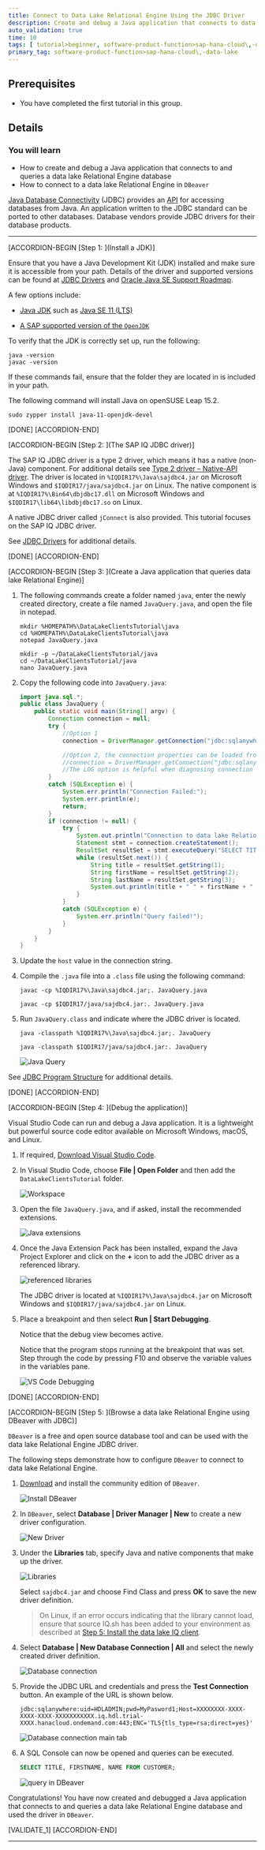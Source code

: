 ```yaml
---
title: Connect to Data Lake Relational Engine Using the JDBC Driver
description: Create and debug a Java application that connects to data lake Relational Engine.
auto_validation: true
time: 10
tags: [ tutorial>beginner, software-product-function>sap-hana-cloud\,-data-lake, software-product>sap-hana-cloud, programming-tool>java]
primary_tag: software-product-function>sap-hana-cloud\,-data-lake
---
```


## Prerequisites
 - You have completed the first tutorial in this group.

## Details
### You will learn
  - How to create and debug a Java application that connects to and queries a data lake Relational Engine database
  - How to connect to a data lake Relational Engine in `DBeaver`

[Java Database Connectivity](https://en.wikipedia.org/wiki/Java_Database_Connectivity) (JDBC) provides an [API](https://docs.oracle.com/javase/8/docs/technotes/guides/jdbc/) for accessing databases from Java. An application written to the JDBC standard can be ported to other databases. Database vendors provide JDBC drivers for their database products.

---

[ACCORDION-BEGIN [Step 1: ](Install a JDK)]

Ensure that you have a Java Development Kit (JDK) installed and make sure it is accessible from your path. Details of the driver and supported versions can be found at [JDBC Drivers](https://help.sap.com/viewer/a894a54d84f21015b142ffe773888f8c/latest/en-US/3bd02ce86c5f101482b78476939fb83a.html) and [Oracle Java SE Support Roadmap](https://www.oracle.com/java/technologies/java-se-support-roadmap.html).

A few options include:

* [Java JDK](https://www.oracle.com/technetwork/java/javase/overview/index.html) such as [Java SE 11 (LTS)](https://www.oracle.com/java/technologies/javase-jdk11-downloads.html)

* [A SAP supported version of the `OpenJDK`](https://sap.github.io/SapMachine/#download)

To verify that the JDK is correctly set up, run the following:

```Shell
java -version
javac -version
```

If these commands fail, ensure that the folder they are located in is included in your path.  

The following command will install Java on openSUSE Leap 15.2.

```Shell (Linux)
sudo zypper install java-11-openjdk-devel
```

[DONE]
[ACCORDION-END]

[ACCORDION-BEGIN [Step 2: ](The SAP IQ JDBC driver)]

The SAP IQ JDBC driver is a type 2 driver, which means it has a native (non-Java) component. For additional details see [Type 2 driver – Native-API driver](https://en.wikipedia.org/wiki/JDBC_driver#Type_2_driver_%E2%80%93_Native-API_driver). The driver is located in `%IQDIR17%\Java\sajdbc4.jar` on Microsoft Windows and `$IQDIR17/java/sajdbc4.jar` on Linux.  The native component is at `%IQDIR17%\Bin64\dbjdbc17.dll` on Microsoft Windows and `$IQDIR17\lib64\libdbjdbc17.so` on Linux.

A native JDBC driver called `jConnect` is also provided. This tutorial focuses on the SAP IQ JDBC driver.

See [JDBC Drivers](https://help.sap.com/viewer/a894a54d84f21015b142ffe773888f8c/latest/en-US/3bd02ce86c5f101482b78476939fb83a.html) for additional details.

[DONE]
[ACCORDION-END]

[ACCORDION-BEGIN [Step 3: ](Create a Java application that queries data lake Relational Engine)]

1. The following commands create a folder named `java`, enter the newly created directory, create a file named `JavaQuery.java`, and open the file in notepad.

    ```Shell (Microsoft Windows)
    mkdir %HOMEPATH%\DataLakeClientsTutorial\java
    cd %HOMEPATH%\DataLakeClientsTutorial\java
    notepad JavaQuery.java
    ```

    ```Shell (Linux)
    mkdir -p ~/DataLakeClientsTutorial/java
    cd ~/DataLakeClientsTutorial/java
    nano JavaQuery.java
    ```

2. Copy the following code into `JavaQuery.java`:

    ```Java
    import java.sql.*;
    public class JavaQuery {
        public static void main(String[] argv) {
            Connection connection = null;
            try {
                //Option 1
                connection = DriverManager.getConnection("jdbc:sqlanywhere:uid=USER1;pwd=Password1;Host=XXXXXXXX-XXXX-XXXX-XXXX-XXXXXXXXXXX.iq.hdl.trial-XXXX.hanacloud.ondemand.com:443;ENC='TLS{tls_type=rsa;direct=yes}'");

                //Option 2, the connection properties can be loaded from an ODBC datasource.
                //connection = DriverManager.getConnection("jdbc:sqlanywhere:DSN=HC_HDL_Trial;LOG=myLog.log");  
                //The LOG option is helpful when diagnosing connection issues.
            }
            catch (SQLException e) {
                System.err.println("Connection Failed:");
                System.err.println(e);
                return;
            }
            if (connection != null) {
                try {
                    System.out.println("Connection to data lake Relational Engine successful!");
                    Statement stmt = connection.createStatement();
                    ResultSet resultSet = stmt.executeQuery("SELECT TITLE, FIRSTNAME, NAME FROM CUSTOMER;");
                    while (resultSet.next()) {
                        String title = resultSet.getString(1);
                        String firstName = resultSet.getString(2);
                        String lastName = resultSet.getString(3);
                        System.out.println(title + " " + firstName + " " + lastName);
                    }
                }
                catch (SQLException e) {
                    System.err.println("Query failed!");
                }
            }
        }
    }
    ```

3. Update the `host` value in the connection string.

4. Compile the `.java` file into a `.class` file using the following command:

    ```Shell (Microsoft Windows)
    javac -cp %IQDIR17%\Java\sajdbc4.jar;. JavaQuery.java
    ```  
    ```Shell (Linux)
    javac -cp $IQDIR17/java/sajdbc4.jar:. JavaQuery.java
    ```  

5. Run `JavaQuery.class` and indicate where the JDBC driver is located.  

    ```Shell (Microsoft Windows)
    java -classpath %IQDIR17%\Java\sajdbc4.jar;. JavaQuery
    ```  
    ```Shell (Linux)
    java -classpath $IQDIR17/java/sajdbc4.jar:. JavaQuery
    ```  

    ![Java Query](jdbc-query.png)

See [JDBC Program Structure](https://help.sap.com/viewer/a894a54d84f21015b142ffe773888f8c/latest/en-US/3bd5a89b6c5f1014ad1bae9e04645f43.html) for additional details.  


[DONE]
[ACCORDION-END]

[ACCORDION-BEGIN [Step 4: ](Debug the application)]

Visual Studio Code can run and debug a Java application. It is a lightweight but powerful source code editor available on Microsoft Windows, macOS, and Linux.

1. If required, [Download Visual Studio Code](https://code.visualstudio.com/Download).

2. In Visual Studio Code, choose **File | Open Folder** and then add the `DataLakeClientsTutorial` folder.

    ![Workspace](workspace.png)

3. Open the file `JavaQuery.java`, and if asked, install the recommended extensions.

    ![Java extensions](extensions.png)

4. Once the Java Extension Pack has been installed, expand the Java Project Explorer and click on the **+** icon to add the JDBC driver as a referenced library.

    ![referenced libraries](ref-libraries.png)

    The JDBC driver is located at `%IQDIR17%\Java\sajdbc4.jar` on Microsoft Windows and `$IQDIR17/java/sajdbc4.jar` on Linux.

5. Place a breakpoint and then select **Run | Start Debugging**.  

    Notice that the debug view becomes active.  

    Notice that the program stops running at the breakpoint that was set. Step through the code by pressing F10 and observe the variable values in the variables pane.

    ![VS Code Debugging](debugging.png)

[DONE]
[ACCORDION-END]

[ACCORDION-BEGIN [Step 5: ](Browse a data lake Relational Engine using DBeaver with JDBC)]

`DBeaver` is a free and open source database tool and can be used with the data lake Relational Engine JDBC driver.  

The following steps demonstrate how to configure `DBeaver` to connect to data lake Relational Engine.

1. [Download](https://dbeaver.io/download/) and install the community edition of `DBeaver`.

    ![Install DBeaver](dbeaver-install1.png)

2. In `DBeaver`, select **Database | Driver Manager | New** to create a new driver configuration.

    ![New Driver](create-new-driver.png)

3.  Under the **Libraries** tab, specify Java and native components that make up the driver.

    ![Libraries](create-new-driver-libraries.png)

    Select `sajdbc4.jar` and choose Find Class and press **OK** to save the new driver definition.

    >On Linux, if an error occurs indicating that the library cannot load,  ensure that source IQ.sh has been added to your environment as described at [Step 5: Install the data lake IQ client](hana-cloud-dl-clients-overview).

4. Select **Database | New Database Connection | All** and select the newly created driver definition.  

    ![Database connection](dbeaver-connection.png)

5. Provide the JDBC URL and credentials and press the **Test Connection** button.  An example of the URL is shown below.

    ```JDBC URL
    jdbc:sqlanywhere:uid=HDLADMIN;pwd=MyPasword1;Host=XXXXXXXX-XXXX-XXXX-XXXX-XXXXXXXXXXX.iq.hdl.trial-XXXX.hanacloud.ondemand.com:443;ENC='TLS{tls_type=rsa;direct=yes}'
    ```

    ![Database connection main tab](create-new-driver-test.png)

6. A SQL Console can now be opened and queries can be executed.

    ```SQL
    SELECT TITLE, FIRSTNAME, NAME FROM CUSTOMER;
    ```

    ![query in DBeaver](dbeaver-select.png)

Congratulations! You have now created and debugged a Java application that connects to and queries a data lake Relational Engine database and used the driver in `DBeaver`.

[VALIDATE_1]
[ACCORDION-END]

---
